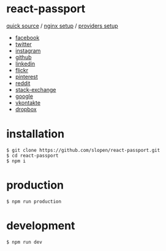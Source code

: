# react-passport

[quick source](/src/server/api/auth) / [nginx setup](/nginx) / [providers setup](/config/auth.prod.json)

* [facebook](https://github.com/jaredhanson/passport-facebook)
* [twitter](https://github.com/jaredhanson/passport-twitter)
* [instagram](https://github.com/jaredhanson/passport-instagram)
* [github](https://github.com/jaredhanson/passport-github)
* [linkedin](https://github.com/jaredhanson/passport-linkedin)
* [flickr](https://github.com/johnnyhalife/passport-flickr)
* [pinterest](https://github.com/analog-nico/passport-pinterest)
* [reddit](https://github.com/slotos/passport-reddit)
* [stack-exchange](https://github.com/mooyoul/passport-stack-exchange)
* [google](https://github.com/jaredhanson/passport-google-oauth)
* [vkontakte](https://github.com/stevebest/passport-vkontakte)
* [dropbox](https://github.com/florianheinemann/passport-dropbox-oauth2)

# installation

```
$ git clone https://github.com/slopen/react-passport.git
$ cd react-passport
$ npm i
```

# production

```
$ npm run production
```

# development

```
$ npm run dev
```

